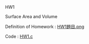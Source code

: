HW1

Surface Area and Volume

Definition of Homework : [HW1題目.png](https://github.com/laynotena/Programming-Language/blob/main/HW1/HW1%E9%A1%8C%E7%9B%AE.PNG)

Code : [HW1.c](https://github.com/laynotena/Programming-Language/blob/main/HW1/HW1.c)
